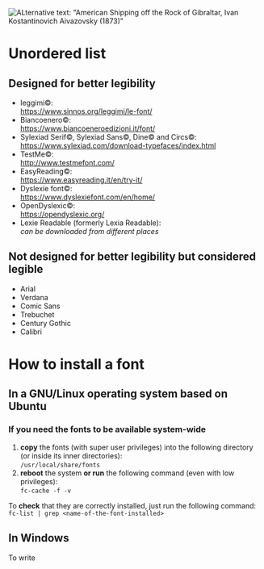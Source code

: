![ALternative text: "American Shipping off the Rock of Gibraltar, Ivan Kostantinovich Aivazovsky (1873)"](https://upload.wikimedia.org/wikipedia/commons/thumb/1/17/Aivazovsky_gibraltar.jpg/575px-Aivazovsky_gibraltar.jpg "American Shipping off the Rock of Gibraltar, Ivan Kostantinovich Aivazovsky (1873)")
# Unordered list
## Designed for better legibility
- leggimi©:  
  <https://www.sinnos.org/leggimi/le-font/>
- Biancoenero©:  
  <https://www.biancoeneroedizioni.it/font/>
- Sylexiad Serif©, Sylexiad Sans©, Dine© and Circs©:  
  <https://www.sylexiad.com/download-typefaces/index.html>
- TestMe©:  
  <http://www.testmefont.com/>
- EasyReading©:  
  <https://www.easyreading.it/en/try-it/>
- Dyslexie font©:  
  <https://www.dyslexiefont.com/en/home/>
- OpenDyslexic©:  
  <https://opendyslexic.org/>
- Lexie Readable (formerly Lexia Readable):  
  _can be downloaded from different places_

## Not designed for better legibility but considered legible
- Arial
- Verdana
- Comic Sans
- Trebuchet
- Century Gothic
- Calibri

# How to install a font
## In a GNU/Linux operating system based on Ubuntu
### If you need the fonts to be available system-wide
1. **copy** the fonts (with super user privileges) into the following directory (or inside its inner directories):  
   `/usr/local/share/fonts`
2. **reboot** the system **or run** the following command (even with low privileges):  
   `fc-cache -f -v`

To **check** that they are correctly installed, just run the following command:  
`fc-list | grep <name-of-the-font-installed>`

## In Windows
To write
